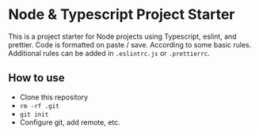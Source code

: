 # Node & Typescript Project Starter

This is a project starter for Node projects using Typescript, eslint, and prettier. Code is formatted on paste / save. According to some basic rules. Additional rules can be added in `.eslintrc.js` or `.prettierrc`.

## How to use

-   Clone this repository
-   `rm -rf .git`
-   `git init`
-   Configure git, add remote, etc.
